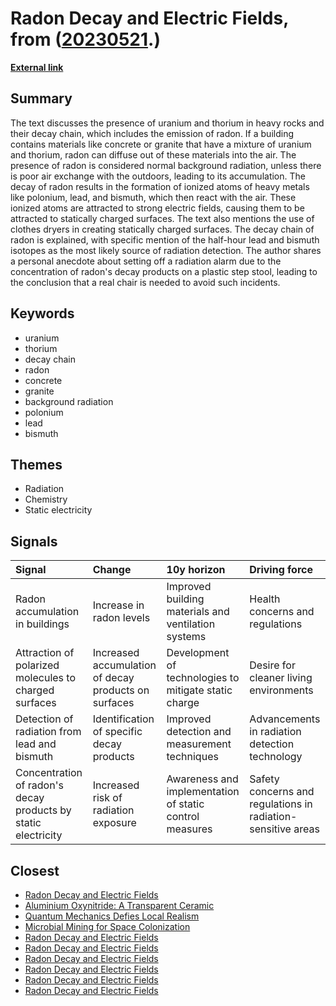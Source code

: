 # __Radon Decay and Electric Fields__, from ([20230521](https://kghosh.substack.com/p/20230521).)

__[External link](https://physics.stackexchange.com/questions/764460/why-is-my-dryer-radioactive)__



## Summary

The text discusses the presence of uranium and thorium in heavy rocks and their decay chain, which includes the emission of radon. If a building contains materials like concrete or granite that have a mixture of uranium and thorium, radon can diffuse out of these materials into the air. The presence of radon is considered normal background radiation, unless there is poor air exchange with the outdoors, leading to its accumulation. The decay of radon results in the formation of ionized atoms of heavy metals like polonium, lead, and bismuth, which then react with the air. These ionized atoms are attracted to strong electric fields, causing them to be attracted to statically charged surfaces. The text also mentions the use of clothes dryers in creating statically charged surfaces. The decay chain of radon is explained, with specific mention of the half-hour lead and bismuth isotopes as the most likely source of radiation detection. The author shares a personal anecdote about setting off a radiation alarm due to the concentration of radon's decay products on a plastic step stool, leading to the conclusion that a real chair is needed to avoid such incidents.

## Keywords

* uranium
* thorium
* decay chain
* radon
* concrete
* granite
* background radiation
* polonium
* lead
* bismuth

## Themes

* Radiation
* Chemistry
* Static electricity

## Signals

| Signal                                                        | Change                                               | 10y horizon                                             | Driving force                                                |
|:--------------------------------------------------------------|:-----------------------------------------------------|:--------------------------------------------------------|:-------------------------------------------------------------|
| Radon accumulation in buildings                               | Increase in radon levels                             | Improved building materials and ventilation systems     | Health concerns and regulations                              |
| Attraction of polarized molecules to charged surfaces         | Increased accumulation of decay products on surfaces | Development of technologies to mitigate static charge   | Desire for cleaner living environments                       |
| Detection of radiation from lead and bismuth                  | Identification of specific decay products            | Improved detection and measurement techniques           | Advancements in radiation detection technology               |
| Concentration of radon's decay products by static electricity | Increased risk of radiation exposure                 | Awareness and implementation of static control measures | Safety concerns and regulations in radiation-sensitive areas |

## Closest

* [Radon Decay and Electric Fields](6c94b8dcd4d0fc4b429a994e2abd353f)
* [Aluminium Oxynitride: A Transparent Ceramic](e876b9aff5eeb4d2818cf0c621214c38)
* [Quantum Mechanics Defies Local Realism](cfa7b88cc31a76b552fd670d315800cc)
* [Microbial Mining for Space Colonization](a67f9e7de0ac3ab7399e7e056c0f8883)
* [Radon Decay and Electric Fields](6c94b8dcd4d0fc4b429a994e2abd353f)
* [Radon Decay and Electric Fields](6c94b8dcd4d0fc4b429a994e2abd353f)
* [Radon Decay and Electric Fields](6c94b8dcd4d0fc4b429a994e2abd353f)
* [Radon Decay and Electric Fields](6c94b8dcd4d0fc4b429a994e2abd353f)
* [Radon Decay and Electric Fields](6c94b8dcd4d0fc4b429a994e2abd353f)
* [Radon Decay and Electric Fields](6c94b8dcd4d0fc4b429a994e2abd353f)